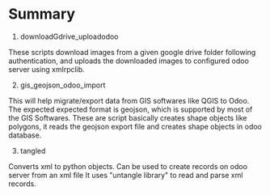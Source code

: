 # Summary
1. downloadGdrive_uploadodoo

These scripts download images from a given google drive folder following authentication, and uploads the downloaded images to configured odoo server using xmlrpclib.

2. gis_geojson_odoo_import

This will help migrate/export data from GIS softwares like QGIS to Odoo. The expected expected format is geojson, which is supported by most of the GIS Softwares.
These are script basically creates shape objects like polygons, it reads the geojson export file and creates shape objects in odoo database.

3. tangled

Converts xml to python objects.
Can be used to create records on odoo server from an xml file
It uses "untangle library" to read and parse xml records.
